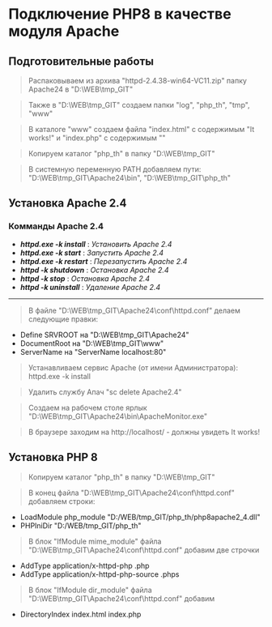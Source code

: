# Подключение PHP8 в качестве модуля Apache

## Подготовительные работы

> Распаковываем из архива "httpd-2.4.38-win64-VC11.zip" папку Apache24 в "D:\WEB\tmp_GIT"

>  Также в "D:\WEB\tmp_GIT" создаем папки "log", "php_th", "tmp", "www"

> В каталоге "www" создаем  файла "index.html" с содержимым "It works!" и "index.php" с содержимым "<?php phpinfo(); ?>"

> Копируем каталог "php_th" в папку "D:\WEB\tmp_GIT"

> В системную переменную PATH добавляем пути: "D:\WEB\tmp_GIT\Apache24\bin", "D:\WEB\tmp_GIT\php_th"

## Установка Apache 2.4


### Комманды Apache 2.4 ###
* ***httpd.exe -k install***  : _Установить Apache 2.4_
* ***httpd.exe -k start***    : _Запустить Apache 2.4_
* ***httpd.exe -k restart***  : _Перезапустить Apache 2.4_
* ***httpd -k shutdown***     : _Остановка Apache 2.4_
* ***httpd -k stop***         : _Остановка Apache 2.4_
* ***httpd -k uninstall***    : _Удаление Apache 2.4_
---

> В файле "D:\WEB\tmp_GIT\Apache24\conf\httpd.conf" делаем следующие правки:
* Define SRVROOT на "D:\WEB\tmp_GIT\Apache24"
* DocumentRoot на "D:\WEB\tmp_GIT\www"
* ServerName на "ServerName localhost:80"

> Устанавливаем сервис Apache (от имени Администратора): httpd.exe -k install

> Удалить службу Апач "sc delete Apache2.4"

> Создаем на рабочем столе ярлык "D:\WEB\tmp_GIT\Apache24\bin\ApacheMonitor.exe"

> В браузере заходим на http://localhost/ - должны увидеть It works!

## Установка PHP 8

> Копируем каталог "php_th" в папку "D:\WEB\tmp_GIT"

> В конец файла "D:\WEB\tmp_GIT\Apache24\conf\httpd.conf" добавляем строки:
* LoadModule php_module "D:/WEB/tmp_GIT/php_th/php8apache2_4.dll"
* PHPIniDir "D:/WEB/tmp_GIT/php_th"

> В блок "IfModule mime_module" файла "D:\WEB\tmp_GIT\Apache24\conf\httpd.conf" добавим две строчки
* AddType application/x-httpd-php .php
* AddType application/x-httpd-php-source .phps

> В блок "IfModule dir_module" файла "D:\WEB\tmp_GIT\Apache24\conf\httpd.conf" добавим 
* DirectoryIndex index.html index.php